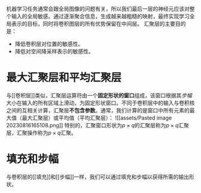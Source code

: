 机器学习任务通常会跟全局图像的问题有关，所以我们最后一层的神经元应该对整个输入的全局敏感。通过逐渐聚合信息，生成越来越粗糙的映射，最终实现学习全局表示的目标，同时将卷积图层的所有优势保留在中间层。
汇聚层的主要目的是：
- 降低卷积层对位置的敏感性。
- 降低对空间降采样表示的敏感性。

# 最大汇聚层和平均汇聚层
与[[卷积层]]类似，汇聚层运算符由一个**固定形状的窗口**组成，该窗口根据其*步幅*大小在输入的所有区域上滑动，为固定形状窗口。不同于卷积层中的输入与卷积核之间的互相关计算，汇聚层**不包含参数**。通常，我们计算的是窗口中所有元素的最大值（最大汇聚层）或平均值（平均汇聚层）：
![[assets/Pasted image 20230816165108.png]]
特别的，汇聚窗口形状为$p \times q$的汇聚层称为$p \times q$汇聚层，汇聚操作称为$p \times q$汇聚。

# 填充和步幅
与卷积层的[[填充]]和[[步幅]]一样，我们可以通过填充和步幅以获得所需的输出形状。